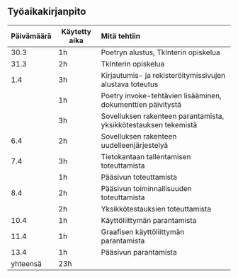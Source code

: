 ## Työaikakirjanpito

| Päivämäärä    | Käytetty aika | Mitä tehtiin  |
| ------------- | ------------- | :------------ |
| 30.3          | 1h            | Poetryn alustus, TkInterin opiskelua |
| 31.3          | 2h            | TkInterin opiskelua |
| 1.4           | 3h            | Kirjautumis- ja rekisteröitymissivujen alustava toteutus |
|               | 1h            | Poetry invoke-tehtävien lisääminen, dokumenttien päivitystä |
|               | 3h            | Sovelluksen rakenteen parantamista, yksikkötestauksen tekemistä |
| 6.4           | 2h            | Sovelluksen rakenteen uudelleenjärjestelyä |
| 7.4           | 3h            | Tietokantaan tallentamisen toteuttamista |
|               | 1h            | Pääsivun toteuttamista |
| 8.4           | 2h            | Pääsivun toiminnallisuuden toteuttamista |
|               | 2h            | Yksikkötestauksien toteuttamista |
| 10.4          | 1h            | Käyttöliittymän parantamista |
| 11.4          | 1h            | Graafisen käyttöliittymän parantamista |
| 13.4          | 1h            | Pääsivun parantamista |
| yhteensä      | 23h           |
